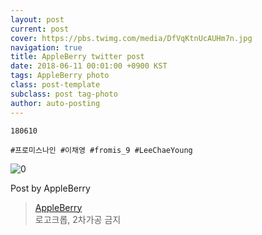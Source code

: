```yaml
---
layout: post
current: post
cover: https://pbs.twimg.com/media/DfVqKtnUcAUHm7n.jpg
navigation: true
title: AppleBerry twitter post
date: 2018-06-11 00:01:00 +0900 KST
tags: AppleBerry photo
class: post-template
subclass: post tag-photo
author: auto-posting
---
```


```  
180610  
  
#프로미스나인 #이채영 #fromis_9 #LeeChaeYoung  

```

![0](https://pbs.twimg.com/media/DfVqKtnUcAUHm7n.jpg)


Post by AppleBerry

> [AppleBerry](https://twitter.com/20000514_com)  
  로고크롭, 2차가공 금지
